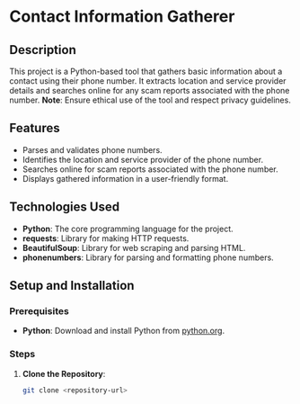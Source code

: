 # Contact Information Gatherer

## Description

This project is a Python-based tool that gathers basic information about a contact using their phone number. It extracts location and service provider details and searches online for any scam reports associated with the phone number. **Note**: Ensure ethical use of the tool and respect privacy guidelines.

## Features

- Parses and validates phone numbers.
- Identifies the location and service provider of the phone number.
- Searches online for scam reports associated with the phone number.
- Displays gathered information in a user-friendly format.

## Technologies Used

- **Python**: The core programming language for the project.
- **requests**: Library for making HTTP requests.
- **BeautifulSoup**: Library for web scraping and parsing HTML.
- **phonenumbers**: Library for parsing and formatting phone numbers.

## Setup and Installation

### Prerequisites

- **Python**: Download and install Python from [python.org](https://www.python.org/).

### Steps

1. **Clone the Repository**:

   ```bash
   git clone <repository-url>
